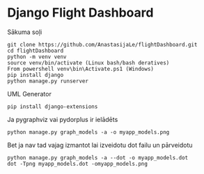 # Django Flight Dashboard

Sākuma soļi

```
git clone https://github.com/AnastasijaLe/flightDashboard.git
cd flightDashboard
python -m venv venv
source venv/bin/activate (Linux bash/bash deratives)
From powershell venv\bin\Activate.ps1 (Windows)
pip install django
python manage.py runserver
```
UML Generator

```
pip install django-extensions
```
Ja pygraphviz vai pydorplus ir ielādēts

```
python manage.py graph_models -a -o myapp_models.png
```

Bet ja nav tad vajag izmantot lai izveidotu dot failu un pārveidotu
```
python manage.py graph_models -a --dot -o myapp_models.dot
dot -Tpng myapp_models.dot -omyapp_models.png
```
